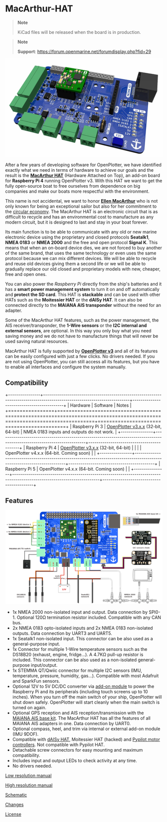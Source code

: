 # MacArthur-HAT

> __Note__
>
> KiCad files will be released when the board is in production.

> __Note__
>
> **Support**: https://forum.openmarine.net/forumdisplay.php?fid=29

![MacArthur-HAT](images/macarthur-render.jpg)

After a few years of developing software for OpenPlotter, we have identified exactly what we need in terms of hardware to achieve our goals and the result is the [**MacArthur HAT**](https://shop.openmarine.net/home/23-macarthur-hat.html) (Hardware Attached on Top), an add-on board for **Raspberry Pi 4** running OpenPlotter v3. With this HAT we want to get the fully open-source boat to free ourselves from dependence on big companies and make our boats more respectful with the environment.

This name is not accidental, we want to honor [**Ellen MacArthur**](https://en.wikipedia.org/wiki/Ellen_MacArthur) who is not only known for being an exceptional sailor but also for her commitment to the [circular economy](https://ellenmacarthurfoundation.org). The MacArthur HAT is an electronic circuit that is as difficult to recycle and has an environmental cost to manufacture as any modern circuit, but it is designed to last and stay in your boat forever.

Its main function is to be able to communicate with any old or new marine electronic device using the proprietary and closed protocols **Seatalk1**, **NMEA 0183** or **NMEA 2000** and the free and open protocol **Signal K**. This means that when an on-board device dies, we are not forced to buy another of the same brand, that uses the same technology or even uses the same protocol because we can mix different devices. We will be able to recycle and reuse old devices giving them a second life or we will be able to gradually replace our old closed and proprietary models with new, cheaper, free and open ones.

You can also power the *Raspberry Pi* directly from the ship's batteries and it has a **smart power management system** to turn it on and off automatically and **protect the SD card**. This HAT is **stackable** and can be used with other HATs such as the **Moitessier HAT** or the **dAISy HAT**. It can also be connected directly to the **MAIANA AIS transponder** without the need for an adapter.

Some of the MacArthur HAT features, such as the power management, the AIS receiver/transponder, the **1-Wire sensors** or the **I2C internal and external sensors**, are optional. In this way you only buy what you need saving money and we do not have to manufacture things that will never be used saving natural resources.

MacArthur HAT is fully supported by [**OpenPlotter v3**](https://openplotter.readthedocs.io/en/3.x.x/description/what_is_openplotter.html) and all of its features can be easily configured with just a few clicks. No drivers needed. If you are not using OpenPlotter, you can still access all its features, but you have to enable all interfaces and configure the system manually.

## Compatibility

+----------------+-------------------------------------------------------------------------------------------------------------------------+-------------------------------------------+
| Hardware       | Software                                                                                                                | Notes                                     |
+================+=========================================================================================================================+===========================================+
| Raspberry Pi 3 | [OpenPlotter v3.x.x](https://openplotter.readthedocs.io/en/3.x.x/description/what_is_openplotter.html) (32-bit, 64-bit) | NMEA 0183 inputs and outputs do not work. |
+----------------+-------------------------------------------------------------------------------------------------------------------------+-------------------------------------------+
| Raspberry Pi 4 | [OpenPlotter v3.x.x](https://openplotter.readthedocs.io/en/3.x.x/description/what_is_openplotter.html) (32-bit, 64-bit) |                                           |
|                | OpenPlotter v4.x.x (64-bit. Coming soon)                                                                                |                                           |
+----------------+-------------------------------------------------------------------------------------------------------------------------+-------------------------------------------+
| Raspberry Pi 5 | OpenPlotter v4.x.x (64-bit. Coming soon)                                                                                |                                           |
+----------------+-------------------------------------------------------------------------------------------------------------------------+-------------------------------------------+

## Features

![MacArthur-HAT](images/macarthur-diagram.png)

- 1x NMEA 2000 non-isolated input and output. Data connection by SPI0-1. Optional 120Ω termination resistor included. Compatible with any CAN bus.
- 2x NMEA 0183 opto-isolated inputs and 2x NMEA 0183 non-isolated outputs. Data connection by UART3 and UART5.
- 1x Seatalk1 non-isolated input. This connector can be also used as a general-purpose input.
- 1x Connector for multiple 1-Wire temperature sensors such as the DS18B20 (exhaust, engine, fridge...). A 4.7KΩ pull-up resistor is included. This connector can be also used as a non-isolated general-purpose input/output.
- 1x STEMMA QT/Qwiic connector for multiple I2C sensors (IMU, temperature, pressure, humidity, gas...). Compatible with most Adafruit and SparkFun sensors.
- Optional 12V to 5V DC/DC converter via [add-on module](https://shop.openmarine.net/home/24-power-module-for-macarthur-hat.html) to power the Raspberry Pi and its peripherals (including touch screens up to 10 inches). When you turn off the main switch of your ship, OpenPlotter will shut down safely. OpenPlotter will start cleanly when the main switch is turned on again.
- Optional GPS reception and AIS reception/transmission with the [MAIANA AIS base kit](https://shop.openmarine.net/home/15-maiana-ais-base-kit.html). The MacArthur HAT has all the features of all MAIANA AIS adapters in one. Data connection by UART0.
- Optional compass, heel, and trim via internal or external add-on module (IMU 9DOF).
- Compatible with [dAISy HAT](https://shop.openmarine.net/home/14-daisy-hat-ais-receiver.html), Moitessier HAT (hacked) and [Pypilot motor controllers](https://pypilot.org/opencart/index.php?route=product/category&path=59). Not compatible with Pypilot HAT. 
- Detachable screw connectors for easy mounting and maximum compatibility.
- Includes input and output LEDs to check activity at any time.
- No drivers needed.

[Low resolution manual](Documentation_low.pdf)

[High resolution manual](Documentation.pdf)

[Schematic](Schematic.pdf)

[Changes](CHANGES.md)

[License](LICENSE)
